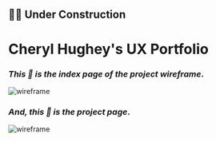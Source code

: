 ##  :construction_worker_woman: Under Construction

# Cheryl Hughey's UX Portfolio


### *This :arrow_down_small: is the index page of the project wireframe*. 
![wireframe](https://cherylhughey.github.io/img/index_page2.png)

### *And, this :arrow_down_small: is the project page*. 
![wireframe](https://cherylhughey.github.io/img/project_page.png)




      





